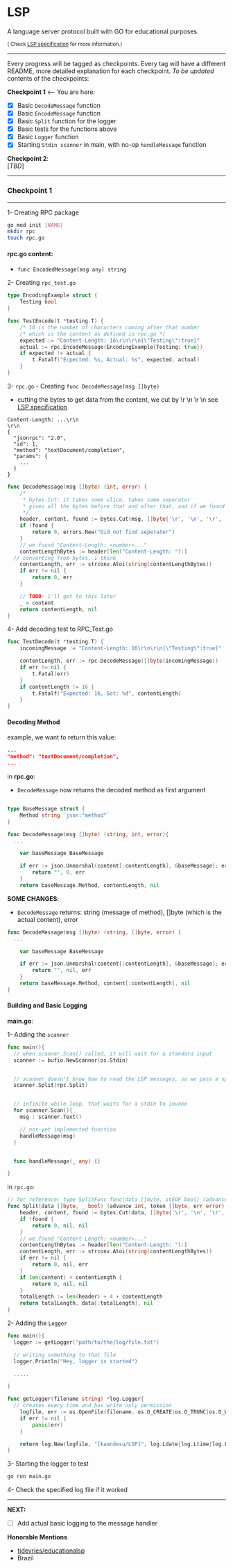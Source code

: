 # LSP

A language server protocol built with GO for educational purposes.

<small>
(
Check <a href="https://microsoft.github.io/language-server-protocol/specifications/lsp/3.17/specification/">LSP specification</a> for more information.)</small>

---

Every progress will be tagged as checkpoints. Every tag will have a different README, more detailed explanation for each checkpoint. _To be updated_ contents of the checkpoints:

**Checkpoint 1** <-- You are here:

- [x] Basic `DecodeMessage` function
- [x] Basic `EncodeMessage` function
- [x] Basic `Split` function for the logger
- [x] Basic tests for the functions above
- [x] Basic `Logger` function
- [x] Starting `Stdin scanner` in main, with no-op `handleMessage` function

**Checkpoint 2**: <br>
[*TBD*]

---

### Checkpoint 1

---

1- Creating RPC package

```bash
go mod init [NAME]
mkdir rpc
touch rpc.go
```

#### rpc.go content:

- `func EncodedMessage(msg any) string`

2- Creating `rpc_test.go`

```go
type EncodingExample struct {
	Testing bool
}

func TestEncode(t *testing.T) {
	/* 16 is the number of characters coming after that number
	/* which is the content as defined in rpc.go */
	expected := "Content-Length: 16\r\n\r\n{\"Testing\":true}"
	actual := rpc.EncodeMessage(EncodingExample{Testing: true})
	if expected != actual {
		t.Fatalf("Ecpected: %s, Actual: %s", expected, actual)
	}
}
```

3- `rpc.go` - Creating `func DecodeMessage(msg []byte)`

- cutting the bytes to get data from the content, we cut by \r \n \r \n see [LSP specification](https://microsoft.github.io/language-server-protocol/specifications/lsp/3.17/specification/)

```
Content-Length: ...\r\n
\r\n
{
  "jsonrpc": "2.0",
  "id": 1,
  "method": "textDocument/completion",
  "params": {
    ...
  }
}
```

```go
func DecodeMessage(msg []byte) (int, error) {
	/*
	 * bytes.Cut: it takes some slice, takes some seperator
	 * gives all the bytes before that and after that, and if we found it
	 */
	header, content, found := bytes.Cut(msg, []byte{'\r', '\n', '\r', '\n'})
	if !found {
		return 0, errors.New("Did not find seperator")
	}
	// we found "Content-Length: <number>..."
	contentLengthBytes := header[len("Content-Length: "):]
  // converting from bytes, i think
	contentLength, err := strconv.Atoi(string(contentLengthBytes))
	if err != nil {
		return 0, err
	}

	// TODO: i'll get to this later
	_ = content
	return contentLength, nil
}
```

4- Add decoding test to RPC_Test.go

```go
func TestDecode(t *testing.T) {
	incomingMessage := "Content-Length: 16\r\n\r\n{\"Testing\":true}"

	contentLength, err := rpc.DecodeMessage([]byte(incomingMessage))
	if err != nil {
		t.Fatal(err)
	}
	if contentLength != 16 {
		t.Fatalf("Expected: 16, Got: %d", contentLength)
	}
}
```

#### Decoding Method

example, we want to return this value:

```json
...
"method": "textDocument/completion",
...
```

in **rpc.go**:

- `DecodeMessage` now returns the decoded method as first argument

```go

type BaseMessage struct {
	Method string `json:"method"`
}

func DecodeMessage(msg []byte) (string, int, error){
  ...

 	var baseMessage BaseMessage

	if err := json.Unmarshal(content[:contentLength], &baseMessage); err != nil {
		return "", 0, err
	}
	return baseMessage.Method, contentLength, nil
```

**SOME CHANGES**:

- `DecodeMessage` returns: string (message of method), []byte (which is the actual content), error

```go
func DecodeMessage(msg []byte) (string, []byte, error) {
  ...

	var baseMessage BaseMessage

	if err := json.Unmarshal(content[:contentLength], &baseMessage); err != nil {
		return "", nil, err
	}
	return baseMessage.Method, content[:contentLength], nil
}
```

#### Building and Basic Logging

**main.go**:

1- Adding the `scanner`

```go
func main(){
  // when scanner.Scan() called, it will wait for a standard input
  scanner := bufio.NewScanner(os.Stdin)


  // scanner doesn't know how to read the LSP messages, so we pass a split function
  scanner.Split(rpc.Split)


  // infinite while loop, that waits for a stdin to invoke
  for scanner.Scan(){
    msg : scanner.Text()

    // not-yet implemented function
    handleMessage(msg)
  }


  func handleMessage(_ any) {}

}
```

in `rpc.go`:

```go
// for reference: type SplitFunc func(data []byte, atEOF bool) (advance int, token []byte, err error)
func Split(data []byte, _ bool) (advance int, token []byte, err error) {
	header, content, found := bytes.Cut(data, []byte{'\r', '\n', '\r', '\n'})
	if !found {
		return 0, nil, nil
	}
	// we found "Content-Length: <number>..."
	contentLengthBytes := header[len("Content-Length: "):]
	contentLength, err := strconv.Atoi(string(contentLengthBytes))
	if err != nil {
		return 0, nil, err
	}
	if len(content) < contentLength {
		return 0, nil, nil
	}
	totalLength := len(header) + 4 + contentLength
	return totalLength, data[:totalLength], nil
}
```

2- Adding the `Logger`

```go
func main(){
  logger := getLogger("path/to/the/log/file.txt")

  // writing something to that file
  logger.Println("Hey, logger is started")

  .....

}

func getLogger(filename string) *log.Logger{
  // creates every time and has write only permission
	logfile, err := os.OpenFile(filename, os.O_CREATE|os.O_TRUNC|os.O_WRONLY, 0666)
	if err != nil {
		panic(err)
	}

	return log.New(logfile, "[kaandesu/LSP]", log.Ldate|log.Ltime|log.Lshortfile)
}

```

3- Starting the logger to test

```bash
go run main.go
```

4- Check the specified log file if it worked

---

**NEXT:**

- [ ] Add actual basic logging to the message handler

**Honorable Mentions**

- [tjdevries/educationalsp](https://github.com/tjdevries/educationalsp)
- Brazil
